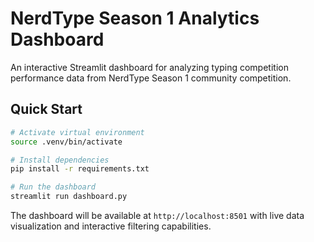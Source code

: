 # NerdType Season 1 Analytics Dashboard

An interactive Streamlit dashboard for analyzing typing competition performance data from NerdType Season 1 community competition.

## Quick Start

```bash
# Activate virtual environment
source .venv/bin/activate

# Install dependencies
pip install -r requirements.txt

# Run the dashboard
streamlit run dashboard.py
```

The dashboard will be available at `http://localhost:8501` with live data visualization and interactive filtering capabilities.
